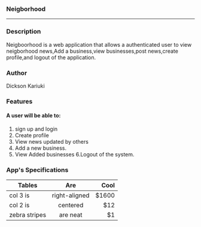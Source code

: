 ### Neigborhood 
***
### Description
 Neigboorhood is a web application that allows a authenticated user to view neigborhood news,Add a business,view businesses,post news,create profile,and logout of the application.
### Author
Dickson Kariuki
### Features
#### A user will be able to:
1. sign up and login
2. Create profile
3. View news updated by others
4. Add a new business.
5. View  Added businesses
6.Logout of the system.
### App's Specifications
| Tables        | Are           | Cool  |
| ------------- |:-------------:| -----:|
| col 3 is      | right-aligned | $1600 |
| col 2 is      | centered      |   $12 |
| zebra stripes | are neat      |    $1 |